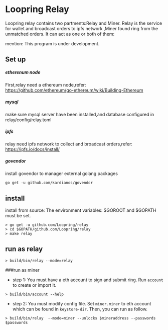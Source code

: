 # Loopring Relay
Loopring relay contains two partments:Relay and Miner. Relay is the service for wallet and broadcast orders to ipfs network ,Miner found ring from the unmatched orders. It can act as one or both of them:<br>

mention:
This program is under development.

## Set up
##### etherenum node
First,relay need a ethereum node,refer:<br>
https://github.com/ethereum/go-ethereum/wiki/Building-Ethereum

##### mysql
make sure mysql server have been installed,and database configured in relay/config/relay.toml

##### ipfs
relay need ipfs network to collect and broadcast orders,refer:<br>
https://ipfs.io/docs/install/

##### govendor
install govendor to manager external golang packages
```
go get -u github.com/kardianos/govendor
```

## install
install from source:
The environment variables: $GOROOT and $GOPATH must be set. 
```
> go get -u github.com/Loopring/relay
> cd $GOPATH/github.com/Loopring/relay
> make relay
```

## run as relay
```
> build/bin/relay --mode=relay
```

###run as miner
- step 1: You must have a eth account to sign and submit ring. Run `account ` to create or import it.
```
> build/bin/account --help
```
- step 2: You must modify config file. Set `miner.miner` to eth account which can be found in `keystore-dir`.
Then, you can run as follow.
```
> build/bin/relay  --mode=miner --unlocks $mineraddress --passwords $passwords

```
